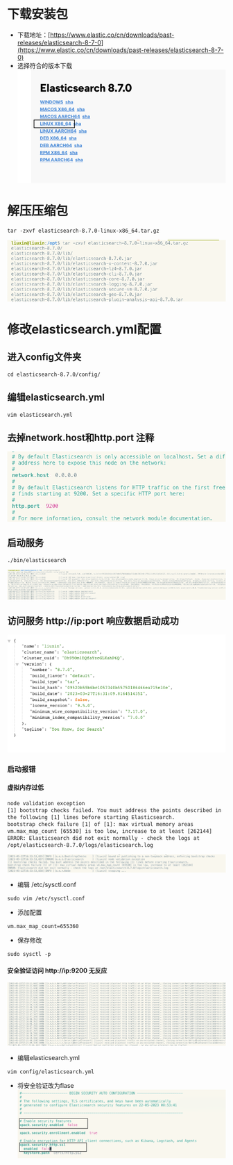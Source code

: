 # 下载安装包 

- 下载地址：[https://www.elastic.co/cn/downloads/past-releases/elasticsearch-8-7-0](https://www.elastic.co/cn/downloads/past-releases/elasticsearch-8-7-0)
- 选择符合的版本下载
![1684744735950.png](..%2F..%2Fimages%2Flinux%2Fubuntu%2F1684744735950.png)

# 解压压缩包
```
tar -zxvf elasticsearch-8.7.0-linux-x86_64.tar.gz
```
![1684744735951.png](..%2F..%2Fimages%2Flinux%2Fubuntu%2F1684744735951.png)

# 修改elasticsearch.yml配置
## 进入config文件夹
```
cd elasticsearch-8.7.0/config/
```
## 编辑elasticsearch.yml
```
vim elasticsearch.yml
```
## 去掉network.host和http.port 注释
![1684744735952.png](..%2F..%2Fimages%2Flinux%2Fubuntu%2F1684744735952.png)
## 启动服务
```
./bin/elasticsearch
```
![1684744735953.png](..%2F..%2Fimages%2Flinux%2Fubuntu%2F1684744735953.png)
## 访问服务 http://ip:port 响应数据启动成功
![1684744735954.png](..%2F..%2Fimages%2Flinux%2Fubuntu%2F1684744735954.png)
### 启动报错
#### 虚拟内存过低
```
node validation exception                                                                                                                                                              
[1] bootstrap checks failed. You must address the points described in the following [1] lines before starting Elasticsearch.                                                                                                                                
bootstrap check failure [1] of [1]: max virtual memory areas vm.max_map_count [65530] is too low, increase to at least [262144]                                                                                                                             
ERROR: Elasticsearch did not exit normally - check the logs at /opt/elasticsearch-8.7.0/logs/elasticsearch.log
```
![1684744735955.png](..%2F..%2Fimages%2Flinux%2Fubuntu%2F1684744735955.png)

- 编辑 /etc/sysctl.conf 
```
sudo vim /etc/sysctl.conf 
```

- 添加配置
```
vm.max_map_count=655360
```

- 保存修改
```
sudo sysctl -p
```
#### 安全验证访问 http://ip:9200 无反应
![1684744735956.png](..%2F..%2Fimages%2Flinux%2Fubuntu%2F1684744735956.png)

- 编辑elasticsearch.yml
```
vim config/elasticsearch.yml
```

- 将安全验证改为flase
![1684744735957.png](..%2F..%2Fimages%2Flinux%2Fubuntu%2F1684744735957.png)

